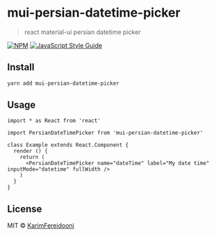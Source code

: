 # mui-persian-datetime-picker

> react material-ui persian datetime picker

[![NPM](https://img.shields.io/npm/v/mui-persian-datetime-picker.svg)](https://www.npmjs.com/package/mui-persian-datetime-picker) [![JavaScript Style Guide](https://img.shields.io/badge/code_style-standard-brightgreen.svg)](https://standardjs.com)

## Install

```bash
yarn add mui-persian-datetime-picker
```

## Usage

```tsx
import * as React from 'react'

import PersianDateTimePicker from 'mui-persian-datetime-picker'

class Example extends React.Component {
  render () {
    return (
      <PersianDateTimePicker name="dateTime" label="My date time" inputMode="datetime" fullWidth />
    )
  }
}
```

## License

MIT © [KarimFereidooni](https://github.com/KarimFereidooni)
